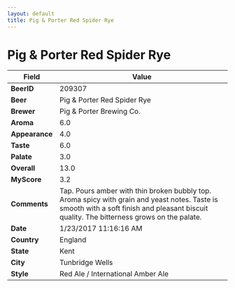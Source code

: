 ```yaml
---
layout: default
title: Pig & Porter Red Spider Rye
---
```


# Pig & Porter Red Spider Rye

| Field         | Value     |
|---------------|-----------|
| **BeerID** | 209307 |
| **Beer** | Pig & Porter Red Spider Rye |
| **Brewer** | Pig & Porter Brewing Co. |
| **Aroma** | 6.0 |
| **Appearance** | 4.0 |
| **Taste** | 6.0 |
| **Palate** | 3.0 |
| **Overall** | 13.0 |
| **MyScore** | 3.2 |
| **Comments** | Tap. Pours amber with thin broken bubbly top. Aroma spicy with grain and yeast notes. Taste is smooth with a soft finish and pleasant biscuit quality. The bitterness grows on the palate. |
| **Date** | 1/23/2017 11:16:16 AM |
| **Country** | England |
| **State** | Kent |
| **City** | Tunbridge Wells |
| **Style** | Red Ale / International Amber Ale |
